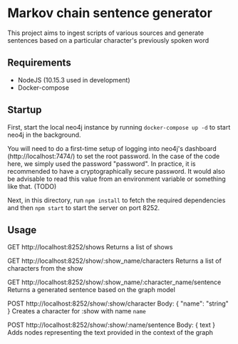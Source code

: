 # Markov chain sentence generator

This project aims to ingest scripts of various sources and generate sentences based on a particular character's previously spoken word

## Requirements

- NodeJS (10.15.3 used in development)
- Docker-compose

## Startup

First, start the local neo4j instance by running `docker-compose up -d` to start neo4j in the background.

You will need to do a first-time setup of logging into neo4j's dashboard (http://localhost:7474/) to set the root password. In the case of the code here, we simply used the password "password". In practice, it is recommended to have a cryptographically secure password. It would also be advisable to read this value from an environment variable or something like that. (TODO)

Next, in this directory, run `npm install` to fetch the required dependencies and then `npm start` to start the server on port 8252.

## Usage

GET http://localhost:8252/shows
Returns a list of shows

GET http://localhost:8252/show/:show_name/characters
Returns a list of characters from the show

GET http://localhost:8252/show/:show_name/:character_name/sentence
Returns a generated sentence based on the graph model

POST http://localhost:8252/show/:show/character
Body: { "name": "string" }
Creates a character for :show with name `name`

POST http://localhost:8252/show/:show/:name/sentence
Body: { text }
Adds nodes representing the text provided in the context of the graph
